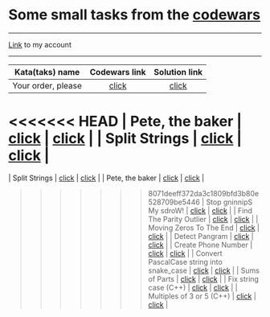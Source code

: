 # Some small tasks from the [codewars](https://www.codewars.com)
____
[Link](https://www.codewars.com/users/olkhovich) to my account
____
| Kata(taks) name | Codewars link | Solution link |
|--------------------------------------------|:---------------:|:----------------:|
| Your order, please | [click](https://www.codewars.com/kata/55c45be3b2079eccff00010f) | [click](https://github.com/olkhovichs/Codewars/blob/main/python_tasks/your_order.py) |
<<<<<<< HEAD
| Pete, the baker | [click](https://www.codewars.com/kata/525c65e51bf619685c000059/python) | [click](https://github.com/olkhovichs/Codewars/blob/main/python_tasks/cakes.py) |
| Split Strings | [click](https://www.codewars.com/kata/515de9ae9dcfc28eb6000001) | [click](https://github.com/olkhovichs/Codewars/blob/main/python_tasks/split_strings.py) |
=======
| Split Strings | [click](https://www.codewars.com/kata/525c65e51bf619685c000059/python) | [click](https://github.com/olkhovichs/Codewars/blob/main/python_tasks/cakes.py) |
| Pete, the baker | [click](https://www.codewars.com/kata/515de9ae9dcfc28eb6000001) | [click](https://github.com/olkhovichs/Codewars/blob/main/python_tasks/split_strings.py) |
>>>>>>> 8071deeff372da3c1809bfd3b80e528709be5446
| Stop gninnipS My sdroW! | [click](https://www.codewars.com/kata/5264d2b162488dc400000001/python) | [click](https://github.com/olkhovichs/Codewars/blob/main/python_tasks/stop_spinning_words.py) |
| Find The Parity Outlier | [click](https://www.codewars.com/kata/5526fc09a1bbd946250002dc/python) | [click](https://github.com/olkhovichs/Codewars/blob/main/python_tasks/find_parity_outlier.py) |
| Moving Zeros To The End | [click](https://www.codewars.com/kata/52597aa56021e91c93000cb0/python) | [click](https://github.com/olkhovichs/Codewars/blob/main/python_tasks/your_order.py) |
| Detect Pangram | [click](https://www.codewars.com/kata/545cedaa9943f7fe7b000048/python) | [click](https://github.com/olkhovichs/Codewars/blob/main/python_tasks/detect_pangram.py) |
| Create Phone Number | [click](https://www.codewars.com/kata/525f50e3b73515a6db000b83) | [click](https://github.com/olkhovichs/Codewars/blob/main/python_tasks/moving_zeros_to_the_end.py) |
| Convert PascalCase string into snake_case | [click](https://www.codewars.com/kata/529b418d533b76924600085d) | [click](https://github.com/olkhovichs/Codewars/blob/main/python_tasks/convert_case_string.py) |
| Sums of Parts | [click](https://www.codewars.com/kata/5ce399e0047a45001c853c2b/python) | [click](https://github.com/olkhovichs/Codewars/blob/main/python_tasks/sums_of_parts.py) |
| Fix string case (C++) | [click](https://www.codewars.com/kata/5b180e9fedaa564a7000009a) | [click](https://github.com/olkhovichs/Codewars/blob/main/cpp_tasks/FixStringCase.cpp) |
| Multiples of 3 or 5 (C++) | [click](https://www.codewars.com/kata/514b92a657cdc65150000006) | [click](https://github.com/olkhovichs/Codewars/blob/main/cpp_tasks/MultiplesOf_3_or_5.cpp) |

